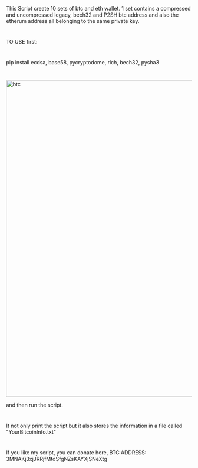 This Script create 10 sets of btc and eth wallet. 1 set contains a compressed and uncompressed legacy, bech32 and P2SH btc address and also the etherum address all belonging to the same private key.
#


TO USE first:
#
pip install ecdsa, base58, pycryptodome, rich, bech32, pysha3
#
<img width="858" alt="btc" src="https://github.com/KrashKrash/btc-addr-generator/assets/34046594/b924addb-69e2-441c-bef4-6588fc86104c">


and then run the  script. 
#
#
It not only print the script but it also stores the information in a file called "YourBitcoinInfo.txt"
#

If you like my script, you can donate here, BTC ADDRESS: 3MNAKj3xjJRRjfMtdSfgNZsKAYXjSNeXtg


